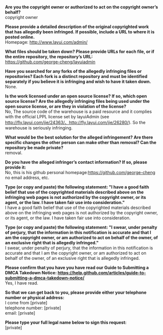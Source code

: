 **Are you the copyright owner or authorized to act on the copyright owner’s behalf?**     
copyright owner    
    
**Please provide a detailed description of the original copyrighted work that has allegedly been infringed. If possible, include a URL to where it is posted online.**     
Homepage: http://www.layui.com/admin/    
    
**What files should be taken down? Please provide URLs for each file, or if the entire repository, the repository’s URL:**     
https://github.com/george-cheng/layuiadmin    
    
**Have you searched for any forks of the allegedly infringing files or repositories? Each fork is a distinct repository and must be identified separately if you believe it is infringing and wish to have it taken down.**     
None.    
    
**Is the work licensed under an open source license? If so, which open source license? Are the allegedly infringing files being used under the open source license, or are they in violation of the license?**     
No, The source code of the warehouse is a paid resource and it complies with the official LPPL license set by layuiAdmin (see http://fly.layui.com/jie/24363/、http://fly.layui.com/jie/26280/). So the warehouse is seriously infringing.    
    
**What would be the best solution for the alleged infringement? Are there specific changes the other person can make other than removal? Can the repository be made private?**     
removal.    
    
**Do you have the alleged infringer’s contact information? If so, please provide it:**     
No, this is his github personal homepage:https://github.com/george-cheng     
no email address, etc.    
    
**Type (or copy and paste) the following statement: "I have a good faith belief that use of the copyrighted materials described above on the infringing web pages is not authorized by the copyright owner, or its agent, or the law. I have taken fair use into consideration."**     
I have a good faith belief that use of the copyrighted materials described above on the infringing web pages is not authorized by the copyright owner, or its agent, or the law. I have taken fair use into consideration.    
    
**Type (or copy and paste) the following statement: "I swear, under penalty of perjury, that the information in this notification is accurate and that I am the copyright owner, or am authorized to act on behalf of the owner, of an exclusive right that is allegedly infringed."**     
I swear, under penalty of perjury, that the information in this notification is accurate and that I am the copyright owner, or am authorized to act on behalf of the owner, of an exclusive right that is allegedly infringed.    
    
**Please confirm that you have you have read our Guide to Submitting a DMCA Takedown Notice: https://help.github.com/articles/guide-to-submitting-a-dmca-takedown-notice/**     
Yes, I have read.    
    
**So that we can get back to you, please provide either your telephone number or physical address:**     
I come from [private]      
telephone number: [private]  
email: [private]  
    
**Please type your full legal name below to sign this request:**     
[private]  
